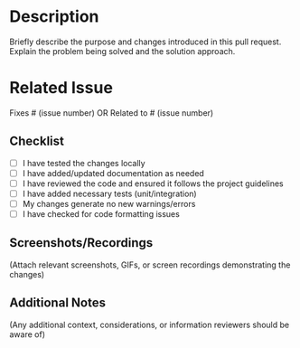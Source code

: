 # Description
Briefly describe the purpose and changes introduced in this pull request. Explain the problem being solved and the solution approach.

# Related Issue
Fixes # (issue number)
OR
Related to # (issue number)

## Checklist
- [ ] I have tested the changes locally
- [ ] I have added/updated documentation as needed
- [ ] I have reviewed the code and ensured it follows the project guidelines
- [ ] I have added necessary tests (unit/integration)
- [ ] My changes generate no new warnings/errors
- [ ] I have checked for code formatting issues

## Screenshots/Recordings
(Attach relevant screenshots, GIFs, or screen recordings demonstrating the changes)

## Additional Notes
(Any additional context, considerations, or information reviewers should be aware of)